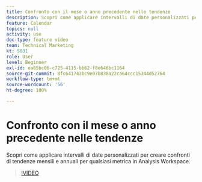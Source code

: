 ```yaml
---
title: Confronto con il mese o anno precedente nelle tendenze
description: Scopri come applicare intervalli di date personalizzati per creare confronti di tendenze mensili e annuali per qualsiasi metrica in Analysis Workspace.
feature: Calendar
topics: null
activity: use
doc-type: feature video
team: Technical Marketing
kt: 5031
role: User
level: Beginner
exl-id: ea65bc06-c725-4115-bb62-f8e646bc1164
source-git-commit: 8fc641743bc9e07b838a22ca64ccc15344d52764
workflow-type: tm+mt
source-wordcount: '56'
ht-degree: 100%

---
```


# Confronto con il mese o anno precedente nelle tendenze

Scopri come applicare intervalli di date personalizzati per creare confronti di tendenze mensili e annuali per qualsiasi metrica in Analysis Workspace.

>[!VIDEO](https://video.tv.adobe.com/v/37193/?quality=12&learn=on&captions=ita)
